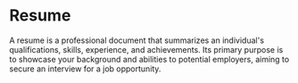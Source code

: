 # Resume
 A resume is a professional document that summarizes an individual's qualifications, skills, experience, and achievements. Its primary purpose is to showcase your background and abilities to potential employers, aiming to secure an interview for a job opportunity.
